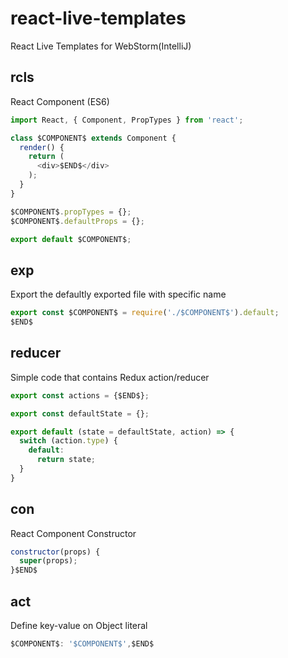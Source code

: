 # react-live-templates
React Live Templates for WebStorm(IntelliJ)

## rcls
React Component (ES6)

```javascript
import React, { Component, PropTypes } from 'react';

class $COMPONENT$ extends Component {
  render() {
    return (
      <div>$END$</div>
    );
  }
}

$COMPONENT$.propTypes = {};
$COMPONENT$.defaultProps = {};

export default $COMPONENT$;
```

## exp
Export the defaultly exported file with specific name

```javascript
export const $COMPONENT$ = require('./$COMPONENT$').default;
$END$
```

## reducer
Simple code that contains Redux action/reducer

```javascript
export const actions = {$END$};

export const defaultState = {};

export default (state = defaultState, action) => {
  switch (action.type) {
    default:
      return state;
  }
}
```

## con
React Component Constructor

```javascript
constructor(props) {
  super(props);
}$END$
```

## act
Define key-value on Object literal

```javascript
$COMPONENT$: '$COMPONENT$',$END$
```

